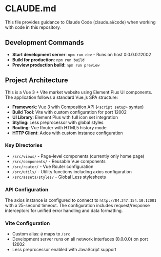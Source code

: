 # CLAUDE.md

This file provides guidance to Claude Code (claude.ai/code) when working with code in this repository.

## Development Commands

- **Start development server**: `npm run dev` - Runs on host 0.0.0.0:12002
- **Build for production**: `npm run build`
- **Preview production build**: `npm run preview`

## Project Architecture

This is a Vue 3 + Vite market website using Element Plus UI components. The application follows a standard Vue.js SPA structure:

- **Framework**: Vue 3 with Composition API (`<script setup>` syntax)
- **Build Tool**: Vite with custom configuration for port 12002
- **UI Library**: Element Plus with full icon set integration
- **Styling**: Less preprocessor with global styles
- **Routing**: Vue Router with HTML5 history mode
- **HTTP Client**: Axios with custom instance configuration

### Key Directories

- `/src/views/` - Page-level components (currently only home page)
- `/src/components/` - Reusable Vue components
- `/src/router/` - Vue Router configuration
- `/src/utils/` - Utility functions including axios configuration
- `/src/assets/styles/` - Global Less stylesheets

### API Configuration

The axios instance is configured to connect to `http://84.247.154.10:12001` with a 25-second timeout. The configuration includes request/response interceptors for unified error handling and data formatting.

### Vite Configuration

- Custom alias: `@` maps to `/src`
- Development server runs on all network interfaces (0.0.0.0) on port 12002
- Less preprocessor enabled with JavaScript support